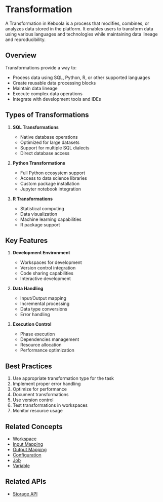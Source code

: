 # Transformation

A Transformation in Keboola is a process that modifies, combines, or analyzes data stored in the platform. It enables users to transform data using various languages and technologies while maintaining data lineage and reproducibility.

## Overview

Transformations provide a way to:
- Process data using SQL, Python, R, or other supported languages
- Create reusable data processing blocks
- Maintain data lineage
- Execute complex data operations
- Integrate with development tools and IDEs

## Types of Transformations

1. **SQL Transformations**
   - Native database operations
   - Optimized for large datasets
   - Support for multiple SQL dialects
   - Direct database access

2. **Python Transformations**
   - Full Python ecosystem support
   - Access to data science libraries
   - Custom package installation
   - Jupyter notebook integration

3. **R Transformations**
   - Statistical computing
   - Data visualization
   - Machine learning capabilities
   - R package support

## Key Features

1. **Development Environment**
   - Workspaces for development
   - Version control integration
   - Code sharing capabilities
   - Interactive development

2. **Data Handling**
   - Input/Output mapping
   - Incremental processing
   - Data type conversions
   - Error handling

3. **Execution Control**
   - Phase execution
   - Dependencies management
   - Resource allocation
   - Performance optimization

## Best Practices

1. Use appropriate transformation type for the task
2. Implement proper error handling
3. Optimize for performance
4. Document transformations
5. Use version control
6. Test transformations in workspaces
7. Monitor resource usage

## Related Concepts
- [Workspace](./workspace.md)
- [Input Mapping](./input-mapping.md)
- [Output Mapping](./output-mapping.md)
- [Configuration](./configuration.md)
- [Job](./job.md)
- [Variable](./variable.md)

## Related APIs
- [Storage API](../apis/storage-api.md) 
